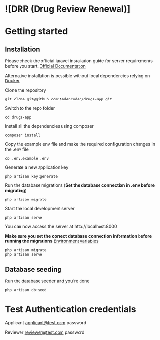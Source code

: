 # ![DRR (Drug Review Renewal)]

# Getting started

## Installation

Please check the official laravel installation guide for server requirements before you start. [Official Documentation](https://laravel.com/docs/9.4/installation#installation)

Alternative installation is possible without local dependencies relying on [Docker](#docker). 

Clone the repository

    git clone git@github.com:Aadencoder/drugs-app.git

Switch to the repo folder

    cd drugs-app

Install all the dependencies using composer

    composer install

Copy the example env file and make the required configuration changes in the .env file

    cp .env.example .env

Generate a new application key

    php artisan key:generate


Run the database migrations (**Set the database connection in .env before migrating**)

    php artisan migrate

Start the local development server

    php artisan serve

You can now access the server at http://localhost:8000

**Make sure you set the correct database connection information before running the migrations** [Environment variables](#environment-variables)

    php artisan migrate
    php artisan serve

## Database seeding


Run the database seeder and you're done

    php artisan db:seed


# Test Authentication credentials
 
Applicant 
applicant@test.com
password

Reviewer
reviewer@test.com
password